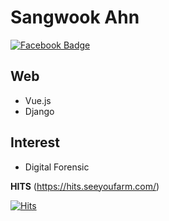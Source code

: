# Sangwook Ahn
[![Facebook Badge](https://img.shields.io/badge/facebook-1877f2?style=flat-square&logo=facebook&logoColor=white&link=https://www.facebook.com/zzsza)](https://www.facebook.com/sangwook924)


## Web
- Vue.js
- Django

## Interest
- Digital Forensic


<strong>HITS</strong> (https://hits.seeyoufarm.com/)

[![Hits](https://hits.seeyoufarm.com/api/count/incr/badge.svg?url=https%3A%2F%2Fgithub.com%2Ftkddnr924)](https://hits.seeyoufarm.com)
